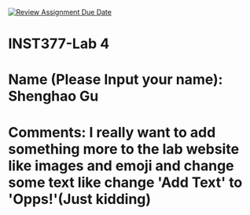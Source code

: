 [![Review Assignment Due Date](https://classroom.github.com/assets/deadline-readme-button-22041afd0340ce965d47ae6ef1cefeee28c7c493a6346c4f15d667ab976d596c.svg)](https://classroom.github.com/a/tQtgsl4A)
# INST377-Lab 4

# Name (Please Input your name): Shenghao Gu

# Comments: I really want to add something more to the lab website like images and emoji and change some text like change 'Add Text' to 'Opps!'(Just kidding)
